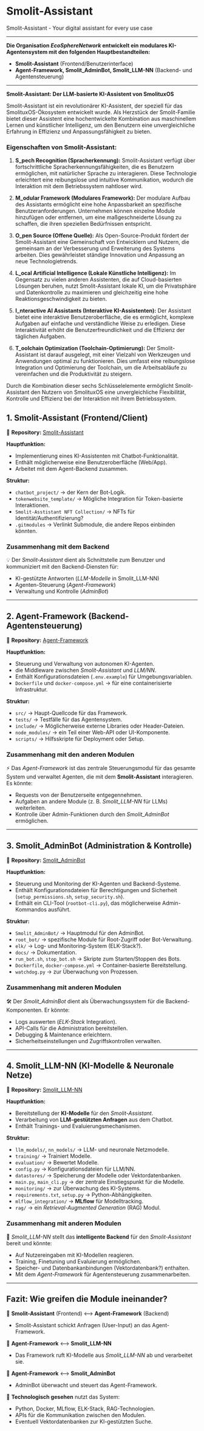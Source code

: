 # Smolit-Assistant
Smolit-Assistant - Your digital assistant for every use case

---

**Die Organisation *EcoSphereNetwork* entwickelt ein **modulares KI-Agentensystem** mit den folgenden Hauptbestandteilen:**

- **Smolit-Assistant** (Frontend/Benutzerinterface)
- **Agent-Framework, Smolit_AdminBot, Smolit_LLM-NN** (Backend- und Agentensteuerung)

---

**Smolit-Assistant: Der LLM-basierte KI-Assistent von SmolituxOS**

Smolit-Assistant ist ein revolutionärer KI-Assistent, der speziell für das SmolituxOS-Ökosystem entwickelt wurde. Als Herzstück der Smolit-Familie bietet dieser Assistent eine hochentwickelte Kombination aus maschinellem Lernen und künstlicher Intelligenz, um den Benutzern eine unvergleichliche Erfahrung in Effizienz und Anpassungsfähigkeit zu bieten.

### Eigenschaften von Smolit-Assistant:

1. **S_pech Recognition (Spracherkennung):** Smolit-Assistant verfügt über fortschrittliche Spracherkennungsfähigkeiten, die es Benutzern ermöglichen, mit natürlicher Sprache zu interagieren. Diese Technologie erleichtert eine reibungslose und intuitive Kommunikation, wodurch die Interaktion mit dem Betriebssystem nahtloser wird.
    
2. **M_odular Framework (Modulares Framework):** Der modulare Aufbau des Assistants ermöglicht eine hohe Anpassbarkeit an spezifische Benutzeranforderungen. Unternehmen können einzelne Module hinzufügen oder entfernen, um eine maßgeschneiderte Lösung zu schaffen, die ihren speziellen Bedürfnissen entspricht.
    
3. **O_pen Source (Offene Quelle):** Als Open-Source-Produkt fördert der Smolit-Assistant eine Gemeinschaft von Entwicklern und Nutzern, die gemeinsam an der Verbesserung und Erweiterung des Systems arbeiten. Dies gewährleistet ständige Innovation und Anpassung an neue Technologietrends.
    
4. **L_ocal Artificial Intelligence (Lokale Künstliche Intelligenz):** Im Gegensatz zu vielen anderen Assistenten, die auf Cloud-basierten Lösungen beruhen, nutzt Smolit-Assistant lokale KI, um die Privatsphäre und Datenkontrolle zu maximieren und gleichzeitig eine hohe Reaktionsgeschwindigkeit zu bieten.
    
5. **I_nteractive AI Assistants (Interaktive KI-Assistenten):** Der Assistant bietet eine interaktive Benutzeroberfläche, die es ermöglicht, komplexe Aufgaben auf einfache und verständliche Weise zu erledigen. Diese Interaktivität erhöht die Benutzerfreundlichkeit und die Effizienz der täglichen Aufgaben.
    
6. **T_oolchain Optimization (Toolchain-Optimierung):** Der Smolit-Assistant ist darauf ausgelegt, mit einer Vielzahl von Werkzeugen und Anwendungen optimal zu funktionieren. Dies umfasst eine reibungslose Integration und Optimierung der Toolchain, um die Arbeitsabläufe zu vereinfachen und die Produktivität zu steigern.
    

Durch die Kombination dieser sechs Schlüsselelemente ermöglicht Smolit-Assistant den Nutzern von SmolituxOS eine unvergleichliche Flexibilität, Kontrolle und Effizienz bei der Interaktion mit ihrem Betriebssystem.

## **1. Smolit-Assistant (Frontend/Client)**
📌 **Repository:** [Smolit-Assistant](https://github.com/EcoSphereNetwork/Smolit-Assistant)

**Hauptfunktion:**  
- Implementierung eines KI-Assistenten mit Chatbot-Funktionalität.
- Enthält möglicherweise eine Benutzeroberfläche (Web/App).
- Arbeitet mit dem Agent-Backend zusammen.

**Struktur:**  
- `chatbot_project/` →  der Kern der Bot-Logik.
- `tokenwebsite_template/` → Mögliche Integration für Token-basierte Interaktionen.
- `Smolit-Asstistant NFT Collection/` → NFTs für Identität/Authentifizierung?
- `.gitmodules` → Verlinkt Submodule, die andere Repos einbinden könnten.

### **Zusammenhang mit dem Backend**  
💡 Der *Smolit-Assistant* dient als Schnittstelle zum Benutzer und kommuniziert mit den Backend-Diensten für:
  - KI-gestützte Antworten (*LLM-Modelle* in Smolit_LLM-NN)
  - Agenten-Steuerung (*Agent-Framework*)
  - Verwaltung und Kontrolle (*AdminBot*)

---

## **2. Agent-Framework (Backend-Agentensteuerung)**
📌 **Repository:** [Agent-Framework](https://github.com/EcoSphereNetwork/Agent-Framework)

**Hauptfunktion:**  
- Steuerung und Verwaltung von autonomen KI-Agenten.
-  die Middleware zwischen *Smolit-Assistant* und *LLM/NN*.
- Enthält Konfigurationsdateien (`.env.example`) für Umgebungsvariablen.
- `Dockerfile` und `docker-compose.yml` →  für eine containerisierte Infrastruktur.

**Struktur:**  
- `src/` → Haupt-Quellcode für das Framework.
- `tests/` → Testfälle für das Agentensystem.
- `include/` → Möglicherweise externe Libraries oder Header-Dateien.
- `node_modules/` →  ein Teil einer Web-API oder UI-Komponente.
- `scripts/` → Hilfsskripte für Deployment oder Setup.

### **Zusammenhang mit den anderen Modulen**
⚡ Das *Agent-Framework* ist das zentrale Steuerungsmodul für das gesamte System und verwaltet Agenten, die mit dem **Smolit-Assistant** interagieren. Es könnte:
  - Requests von der Benutzerseite entgegennehmen.
  - Aufgaben an andere Module (z. B. *Smolit_LLM-NN* für LLMs) weiterleiten.
  - Kontrolle über Admin-Funktionen durch den *Smolit_AdminBot* ermöglichen.

---

## **3. Smolit_AdminBot (Administration & Kontrolle)**
📌 **Repository:** [Smolit_AdminBot](https://github.com/EcoSphereNetwork/Smolit_AdminBot)

**Hauptfunktion:**  
- Steuerung und Monitoring der KI-Agenten und Backend-Systeme.
- Enthält Konfigurationsdateien für Berechtigungen und Sicherheit (`setup_permissions.sh`, `setup_security.sh`).
- Enthält ein CLI-Tool (`rootbot-cli.py`), das möglicherweise Admin-Kommandos ausführt.

**Struktur:**  
- `Smolit_AdminBot/` → Hauptmodul für den AdminBot.
- `root_bot/` →  spezifische Module für Root-Zugriff oder Bot-Verwaltung.
- `elk/` → Log- und Monitoring-System (ELK-Stack?).
- `docs/` → Dokumentation.
- `run_bot.sh`, `stop_bot.sh` → Skripte zum Starten/Stoppen des Bots.
- `Dockerfile`, `docker-compose.yml` → Container-basierte Bereitstellung.
- `watchdog.py` →  zur Überwachung von Prozessen.

### **Zusammenhang mit anderen Modulen**
🛠 Der *Smolit_AdminBot* dient als Überwachungssystem für die Backend-Komponenten. Er könnte:
  - Logs auswerten (*ELK-Stack* Integration).
  - API-Calls für die Administration bereitstellen.
  - Debugging & Maintenance erleichtern.
  - Sicherheitseinstellungen und Zugriffskontrollen verwalten.

---

## **4. Smolit_LLM-NN (KI-Modelle & Neuronale Netze)**
📌 **Repository:** [Smolit_LLM-NN](https://github.com/EcoSphereNetwork/Smolit_LLM-NN)

**Hauptfunktion:**  
- Bereitstellung der **KI-Modelle** für den *Smolit-Assistant*.
- Verarbeitung von **LLM-gestützten Anfragen** aus dem Chatbot.
- Enthält Trainings- und Evaluierungsmechanismen.

**Struktur:**  
- `llm_models/`, `nn_models/` →  LLM- und neuronale Netzmodelle.
- `training/` → Trainiert Modelle.
- `evaluation/` → Bewertet Modelle.
- `config.py` → Konfigurationsdateien für LLM/NN.
- `datastores/` → Speicherung der Modelle oder Vektordatenbanken.
- `main.py`, `main_cli.py` →  der zentrale Einstiegspunkt für die Modelle.
- `monitoring/` →  zur Überwachung des KI-Systems.
- `requirements.txt`, `setup.py` → Python-Abhängigkeiten.
- `mlflow_integration/` → **MLflow** für Modelltracking.
- `rag/` →  ein *Retrieval-Augmented Generation* (RAG) Modul.

### **Zusammenhang mit anderen Modulen**
🤖 *Smolit_LLM-NN* stellt das **intelligente Backend** für den *Smolit-Assistant* bereit und könnte:
  - Auf Nutzereingaben mit KI-Modellen reagieren.
  - Training, Finetuning und Evaluierung ermöglichen.
  - Speicher- und Datenbankanbindungen (Vektordatenbank?) enthalten.
  - Mit dem *Agent-Framework* für Agentensteuerung zusammenarbeiten.

---

## **Fazit: Wie greifen die Module ineinander?**
🔄 **Smolit-Assistant** (Frontend) <--> **Agent-Framework** (Backend)
- Smolit-Assistant schickt Anfragen (User-Input) an das Agent-Framework.

🔄 **Agent-Framework** <--> **Smolit_LLM-NN**
- Das Framework ruft KI-Modelle aus *Smolit_LLM-NN* ab und verarbeitet sie.

🔄 **Agent-Framework** <--> **Smolit_AdminBot**
- AdminBot überwacht und steuert das Agent-Framework.

📌 **Technologisch gesehen** nutzt das System:
- Python, Docker, MLflow, ELK-Stack, RAG-Technologien.
-  APIs für die Kommunikation zwischen den Modulen.
- Eventuell Vektordatenbanken zur KI-gestützten Suche.


